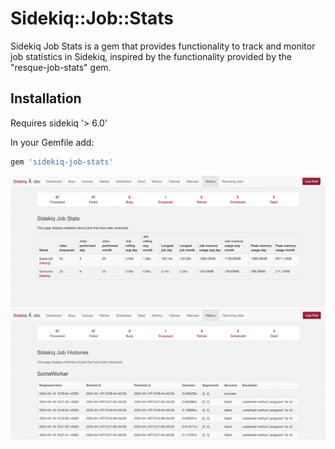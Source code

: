 # Sidekiq::Job::Stats
Sidekiq Job Stats is a gem that provides functionality to track and monitor job statistics in Sidekiq, inspired by the functionality provided by the "resque-job-stats" gem.


## Installation

Requires sidekiq '> 6.0'

In your Gemfile add:

```ruby
gem 'sidekiq-job-stats'
```

<img src="https://github.com/sliusar-ihor/sidekiq-job-stats/blob/main/examples/main.png" style="max-width: 100%;">
<img src="https://github.com/sliusar-ihor/sidekiq-job-stats/blob/main/examples/1.png" style="max-width: 100%;">



